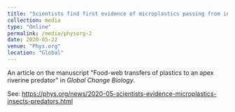 ```yaml
---
title: "Scientists find first evidence of microplastics passing from insects to predators in rivers"
collection: media
type: "Online"
permalink: /media/physorg-2
date: 2020-05-22
venue: "Phys.org"
location: "Global"
---
```


An article on the manuscript "Food-web transfers of plastics to an apex riverine predator" in <i>Global Change Biology</i>.

See: https://phys.org/news/2020-05-scientists-evidence-microplastics-insects-predators.html
